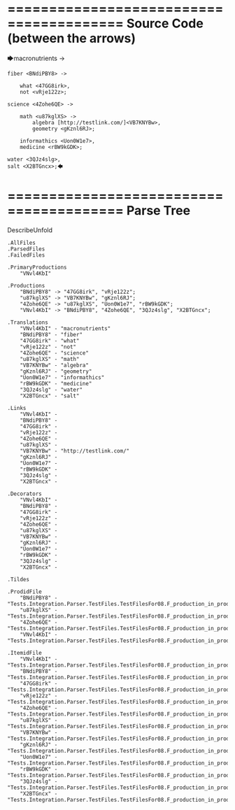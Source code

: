 ========================================
Source Code (between the arrows)
========================================

🡆macronutrients <VNvl4KbI> ->

    fiber <BNdiPBY8> ->

        what <47GG8irk>,
        not <vRje122z>;
	
	science <4Zohe6QE> ->
		
		math <u87kglXS> ->
			algebra [http://testlink.com/]<VB7KNYBw>,
			geometry <gKznl6RJ>;
			
		informathics <Uon0W1e7>,
		medicine <rBW9kGDK>;
    
    water <3QJz4slg>,
    salt <X2BTGncx>;🡄

========================================
Parse Tree
========================================
DescribeUnfold

    .AllFiles
    .ParsedFiles
    .FailedFiles

    .PrimaryProductions
        "VNvl4KbI" 

    .Productions
        "BNdiPBY8" -> "47GG8irk", "vRje122z";
        "u87kglXS" -> "VB7KNYBw", "gKznl6RJ";
        "4Zohe6QE" -> "u87kglXS", "Uon0W1e7", "rBW9kGDK";
        "VNvl4KbI" -> "BNdiPBY8", "4Zohe6QE", "3QJz4slg", "X2BTGncx";

    .Translations
        "VNvl4KbI" - "macronutrients"
        "BNdiPBY8" - "fiber"
        "47GG8irk" - "what"
        "vRje122z" - "not"
        "4Zohe6QE" - "science"
        "u87kglXS" - "math"
        "VB7KNYBw" - "algebra"
        "gKznl6RJ" - "geometry"
        "Uon0W1e7" - "informathics"
        "rBW9kGDK" - "medicine"
        "3QJz4slg" - "water"
        "X2BTGncx" - "salt"

    .Links
        "VNvl4KbI" - 
        "BNdiPBY8" - 
        "47GG8irk" - 
        "vRje122z" - 
        "4Zohe6QE" - 
        "u87kglXS" - 
        "VB7KNYBw" - "http://testlink.com/"
        "gKznl6RJ" - 
        "Uon0W1e7" - 
        "rBW9kGDK" - 
        "3QJz4slg" - 
        "X2BTGncx" - 

    .Decorators
        "VNvl4KbI" - 
        "BNdiPBY8" - 
        "47GG8irk" - 
        "vRje122z" - 
        "4Zohe6QE" - 
        "u87kglXS" - 
        "VB7KNYBw" - 
        "gKznl6RJ" - 
        "Uon0W1e7" - 
        "rBW9kGDK" - 
        "3QJz4slg" - 
        "X2BTGncx" - 

    .Tildes

    .ProdidFile
        "BNdiPBY8" - "Tests.Integration.Parser.TestFiles.TestFilesFor08.F_production_in_production6.ds"
        "u87kglXS" - "Tests.Integration.Parser.TestFiles.TestFilesFor08.F_production_in_production6.ds"
        "4Zohe6QE" - "Tests.Integration.Parser.TestFiles.TestFilesFor08.F_production_in_production6.ds"
        "VNvl4KbI" - "Tests.Integration.Parser.TestFiles.TestFilesFor08.F_production_in_production6.ds"

    .ItemidFile
        "VNvl4KbI" - "Tests.Integration.Parser.TestFiles.TestFilesFor08.F_production_in_production6.ds"
        "BNdiPBY8" - "Tests.Integration.Parser.TestFiles.TestFilesFor08.F_production_in_production6.ds"
        "47GG8irk" - "Tests.Integration.Parser.TestFiles.TestFilesFor08.F_production_in_production6.ds"
        "vRje122z" - "Tests.Integration.Parser.TestFiles.TestFilesFor08.F_production_in_production6.ds"
        "4Zohe6QE" - "Tests.Integration.Parser.TestFiles.TestFilesFor08.F_production_in_production6.ds"
        "u87kglXS" - "Tests.Integration.Parser.TestFiles.TestFilesFor08.F_production_in_production6.ds"
        "VB7KNYBw" - "Tests.Integration.Parser.TestFiles.TestFilesFor08.F_production_in_production6.ds"
        "gKznl6RJ" - "Tests.Integration.Parser.TestFiles.TestFilesFor08.F_production_in_production6.ds"
        "Uon0W1e7" - "Tests.Integration.Parser.TestFiles.TestFilesFor08.F_production_in_production6.ds"
        "rBW9kGDK" - "Tests.Integration.Parser.TestFiles.TestFilesFor08.F_production_in_production6.ds"
        "3QJz4slg" - "Tests.Integration.Parser.TestFiles.TestFilesFor08.F_production_in_production6.ds"
        "X2BTGncx" - "Tests.Integration.Parser.TestFiles.TestFilesFor08.F_production_in_production6.ds"

